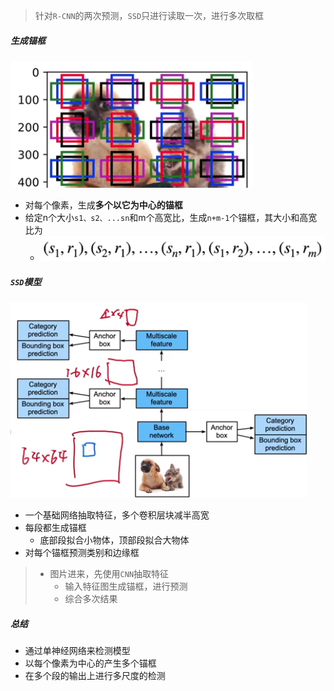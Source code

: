 > 针对`R-CNN`的两次预测，`SSD`只进行读取一次，进行多次取框

##### 生成锚框

![image-20211029102543968](ssds.assets/image-20211029102543968.png)

* 对每个像素，生成**多个以它为中心的锚框**
* 给定n个大小`s1、s2、...sn`和m个高宽比，生成`n+m-1`个锚框，其大小和高宽比为
  * ![image-20211029102131490](ssds.assets/image-20211029102131490.png)

##### `SSD`模型

![image-20211029102823238](ssds.assets/image-20211029102823238.png)

* 一个基础网络抽取特征，多个卷积层块减半高宽
* 每段都生成锚框
  * 底部段拟合小物体，顶部段拟合大物体
* 对每个锚框预测类别和边缘框

> * 图片进来，先使用`CNN`抽取特征
>   * 输入特征图生成锚框，进行预测
>   * 综合多次结果

##### 总结

* 通过单神经网络来检测模型
* 以每个像素为中心的产生多个锚框
* 在多个段的输出上进行多尺度的检测